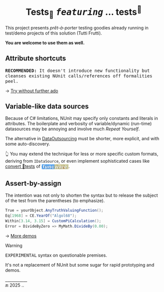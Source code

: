 <h1 align="center">Tests<sub>🧪</sub> <samp><i>featuring</i></samp> ... tests<sup>🧪</sup></h1>

This project presents _prêt-à-porter_ testing goodies already running in test/demo projects of this solution (Tutti Frutti).

**You are welcome to use them as well.**

## Attribute shortcuts

<samp><b>RECOMMENDED:</b><samp> It doesn't introduce new functionality but cleanses existing NUnit calls/references off formalities peel.

-> [Try without further ado](Shortcuts/Attributes)

## Variable-like data sources

Because of C# limitations, NUnit may specify only constants and literals in attributes. 
The boilerplate and verbosity of variable/dynamic (run-time) datasources may be annoying and involve much _Repeat Yourself_.

The alternative in [DataOutsourcing](DataOutsourcing) must be shorter, more explicit, and with some auto-discovery. 

👆 You may extend the technique for less or more specific custom formats, deriving from `IDataSource`, or even implement sophisticated cases like [convert 🧪tests](../FuncStore.Convers.Tests) of 
<sub><picture><img alt="&nbsp;Funcware" src="../../../README+/_rsc/img/symb/funcware/funcware-bar_16px.jpg" title="Conversion functions"/></picture></sub>.

## Assert-by-assign <a id="assert-by-assign" />

The intention was not only to shorten the syntax but to release the subject of the test from the parentheses (to emphasize).

```csharp
True = yourObject.AnyTruthValuingFunction();
Eq[1968] = CE.YearOf("Algol68");
Within[3.14, 3.15] = CustomPiCalculation();
Error = DivideByZero => MyMath.DivideBy(0.00);
```
-> [More demos](AssertByAssign)

> [!WARNING]
> <samp>EXPERIMENTAL</samp> syntax on questionable premises.
> 
> It's not a replacement of NUnit but some sugar for rapid prototyping and demos.

\___________\
🔚 2025 ..
